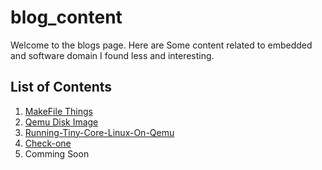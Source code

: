 # blog_content
<!--- It is the repository of the content for the blogs I write. ! ---> 



Welcome to the blogs page. Here are Some content related to embedded and software domain I found less and interesting.

## List of Contents

1. [MakeFile Things](./BlogsForEmb/Makefile.md)
2. [Qemu Disk Image](./BlogsForEmb/QEMU-Disk-Image.md)
3. [Running-Tiny-Core-Linux-On-Qemu](./BlogsForEmb/Running-Tiny-Core-Linux-On-Qemu.md)
4. [Check-one](./BlogsForEmb/Check-one.md)
5. Comming Soon
